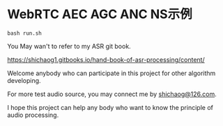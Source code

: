 
# WebRTC AEC AGC ANC NS示例
```
bash run.sh
```
You May wan't to refer to my ASR git book.

https://shichaog1.gitbooks.io/hand-book-of-asr-processing/content/

Welcome anybody who can participate in this project for other algorithm developing.

For more test audio source, you may connect me by shichaog@126.com.

I hope this project can help any body who want to know the principle of audio processing.


